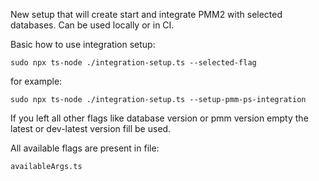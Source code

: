 New setup that will create start and integrate PMM2 with selected databases. Can be used locally or in CI.

Basic how to use integration setup:

    sudo npx ts-node ./integration-setup.ts --selected-flag

for example:

    sudo npx ts-node ./integration-setup.ts --setup-pmm-ps-integration

If you left all other flags like database version or pmm version empty the latest or dev-latest version fill be used.

All available flags are present in file:

    availableArgs.ts
